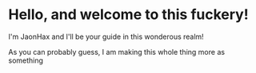 # Hello, and welcome to this fuckery!
I'm JaonHax and I'll be your guide in this wonderous realm!

As you can probably guess, I am making this whole thing more as something
<!--stackedit_data:
eyJoaXN0b3J5IjpbLTEzMzc4NTIxMTQsMTkxODI3OTQwMiwtMT
I2Njg5NjAxNCw4NzA2MTA5MjNdfQ==
-->